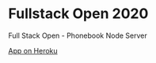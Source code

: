 # Fullstack Open 2020
Full Stack Open - Phonebook Node Server

[App on Heroku](https://rocky-crag-83679.herokuapp.com/)
